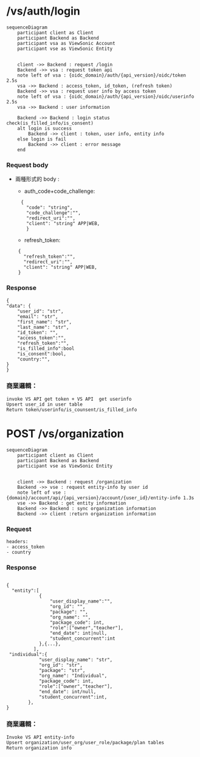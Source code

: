 # /vs/auth/login

```mermaid
sequenceDiagram
    participant client as Client
    participant Backend as Backend
    participant vsa as ViewSonic Account
    participant vse as ViewSonic Entity


    client ->> Backend : request /login
    Backend ->> vsa : request token api
    note left of vsa : {oidc_domain}/auth/{api_version}/oidc/token 2.5s
    vsa ->> Backend : access_token, id_token, (refresh token)
    Backend ->> vsa : request user info by access token
    note left of vsa : {oidc_domain}/auth/{api_version}/oidc/userinfo 2.5s
    vsa ->> Backend : user information

    Backend ->> Backend : login status check(is_filled_info/is_consent)
    alt login is success
        Backend ->> client : token, user info, entity info
    else login is fail
        Backend ->> client : error message
    end
```

### Request body

- 兩種形式的 body :

  - auth_code+code_challenge:

  ```
    {
      "code": "string",
      "code_challenge":"",
      "redirect_uri":"",
      "client": "string" APP|WEB,
      }
  ```

  - refresh_token:

  ```
   {
     "refresh_token":"",
     "redirect_uri":"",
     "client": "string" APP|WEB,
   }
  ```

### Response

    {
    "data": {
        "user_id": "str",
        "email": "str",
        "first_name": "str",
        "last_name": "str",
        "id_token": "",
        "access_token":"",
        "refresh_token":"",
        "is_filled_info":bool
        "is_consent":bool,
        "country:"",
    }
    }

### 商業邏輯：

    invoke VS API get token + VS API  get userinfo
    Upsert user_id in user table
    Return token/userinfo/is_counsent/is_filled_info

# POST /vs/organization

```mermaid
sequenceDiagram
    participant client as Client
    participant Backend as Backend
    participant vse as ViewSonic Entity


    client ->> Backend : request /organization
    Backend ->> vse : request entity-info by user id
    note left of vse : {domain}/account/api/{api_version}/account/{user_id}/entity-info 1.3s
    vse ->> Backend : get entity information
    Backend ->> Backend : sync organization information
    Backend ->> client :return organization information

```

### Request

    headers:
    - access_token
    - country

### Response

```

{
  "entity":[
            {
                "user_display_name":"",
                "org_id": "",
                "package": "",
                "org_name": "",
                "package_code": int,
                "role":["owner","teacher"],
                "end_date": int|null,
                "student_concurrent":int
            },{...},
          ],
 "individual":{
            "user_display_name": "str",
            "org_id": "str",
            "package": "str",
            "org_name": "Individual",
            "package_code": int,
            "role":["owner","teacher"],
            "end_date": int/null,
            "student_concurrent":int,
        },
}
```

### 商業邏輯：

    Invoke VS API entity-info
    Upsert organization/user_org/user_role/package/plan tables
    Return organization info
